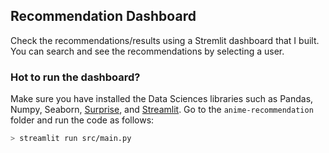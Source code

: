 ## Recommendation Dashboard

Check the recommendations/results using a Stremlit dashboard that I built. 
You can search and see the recommendations by selecting a user.

### Hot to run the dashboard?
Make sure you have installed the Data Sciences libraries such as Pandas, Numpy, Seaborn, [Surprise](https://surpriselib.com/), and [Streamlit](https://docs.streamlit.io/). 
Go to the `anime-recommendation` folder and run the code as follows:
```bash
> streamlit run src/main.py
```
